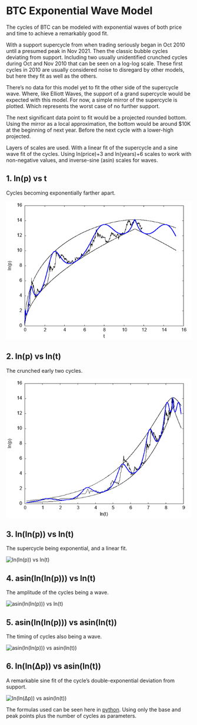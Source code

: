 # BTC Exponential Wave Model

The cycles of BTC can be modeled with exponential waves of both price and time to achieve a remarkably good fit.

With a support supercycle from when trading seriously began in Oct 2010 until a presumed peak in Nov 2021. Then the classic bubble cycles deviating from support. Including two usually unidentified crunched cycles during Oct and Nov 2010 that can be seen on a log-log scale. These first cycles in 2010 are usually considered noise to disregard by other models, but here they fit as well as the others.

There’s no data for this model yet to fit the other side of the supercycle wave. Where, like Elliott Waves, the support of a grand supercycle would be expected with this model. For now, a simple mirror of the supercycle is plotted. Which represents the worst case of no further support.

The next significant data point to fit would be a projected rounded bottom. Using the mirror as a local approximation, the bottom would be around $10K at the beginning of next year. Before the next cycle with a lower-high projected.

Layers of scales are used. With a linear fit of the supercycle and a sine wave fit of the cycles. Using ln(price)+3 and ln(years)+6 scales to work with non-negative values, and inverse-sine (asin) scales for waves.

## 1. ln(p) vs t

Cycles becoming exponentially farther apart.

![ln(p) vs t](plot/ln(p)%20vs%20t.png)

## 2. ln(p) vs ln(t)

The crunched early two cycles.

![ln(p) vs ln(t)](plot/ln(p)%20vs%20ln(t).png)

## 3. ln(ln(p)) vs ln(t)

The supercycle being exponential, and a linear fit.

![ln(ln(p)) vs ln(t)](plot/ln(ln(p))%20vs%20ln(t).png)

## 4. asin(ln(ln(p))) vs ln(t)

The amplitude of the cycles being a wave.

![asin(ln(ln(p))) vs ln(t)](plot/asin(ln(ln(p)))%20vs%20ln(t).png)

## 5. asin(ln(ln(p))) vs asin(ln(t))

The timing of cycles also being a wave.

![asin(ln(ln(p))) vs asin(ln(t))](plot/asin(ln(ln(p)))%20vs%20asin(ln(t)).png)

## 6. ln(ln(Δp)) vs asin(ln(t))

A remarkable sine fit of the cycle’s double-exponential deviation from support.

![ln(ln(Δp)) vs asin(ln(t))](plot/ln(ln(dp))%20vs%20asin(ln(t)).png)

The formulas used can be seen here in [python](formulas.py). Using only the base and peak points plus the number of cycles as parameters.
